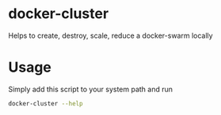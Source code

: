# docker-cluster
Helps to create, destroy, scale, reduce a docker-swarm locally

# Usage
Simply add this script to your system path and run
```sh
docker-cluster --help
```
